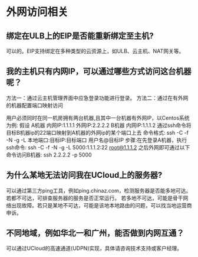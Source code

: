 # 外网访问相关
## 绑定在ULB上的EIP是否能重新绑定至主机?
可以的。EIP支持绑定在多种类型的云资源上，如ULB、云主机、NAT网关等。

## 我的主机只有内网IP，可以通过哪些方式访问这台机器呢？
方法一：通过云主机管理界面中应急登录功能进行登录。
方法二：通过在有外网的机器配置端口映射访问

用户必须同时在同一机房拥有两台机器,且其中一台机器有外网IP，以Centos系统为例:
假设 A机器 内网IP:1.1.1.1 外网IP:2.2.2.2     B机器 内网IP:1.1.1.2
通过ssh命令将目标B机器ip的22端口映射到A机器的外网ip的某个端口上去
命令格式:
    ssh -C -f -N -g -L 本地端口:目标IP:目标端口 用户名@目标IP
步骤:在先登录A机器，执行ssh命令:
    ssh -C -f -N -g -L 5000:1.1.1.2:22 root@1.1.1.2
之后外网即可通过以下命令访问B机器:
    ssh 2.2.2.2 -p 5000

## 为什么某地无法访问我在UCloud上的服务器?
可以通过第三方ping工具，例如ping.chinaz.com，检测服务器是否能多地可达。若都不可达，可排查服务器的服务是否正常运行。
若多地不可达，可能是骨干网络出现故障。若只是某地不可达，可能是该地本地路由的问题，可以找当地运营商申诉。

## 不同地域，例如华北一和广州，能否做到内网互通？
可以通过UCloud的高速通道(UDPN)实现，具体请咨询技术支持或客户经理。

